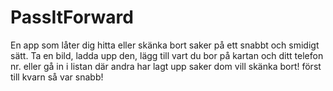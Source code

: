 # PassItForward
En app som låter dig hitta eller skänka bort saker på ett snabbt och smidigt sätt.
Ta en bild, ladda upp den, lägg till vart du bor på kartan och ditt telefon nr.
eller gå in i listan där andra har lagt upp saker dom vill skänka bort! 
först till kvarn så var snabb!

